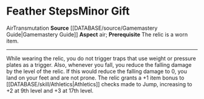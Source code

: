 ﻿---
element: Air
id: '2'
item_category: Relics
name: Feather Steps
prerequisite: The relic is a worn item.
rarity: Common
school: Transmutation
source: '[[DATABASE/source/Gamemastery Guide|Gamemastery Guide]]'
trait:
- '[[DATABASE/trait/Air|Air]]'
- '[[DATABASE/trait/Transmutation|Transmutation]]'
type: Relic Minor Gift

---
# Feather Steps<span class="item-type">Minor Gift</span>

<span class="item-trait">Air</span><span class="item-trait">Transmutation</span>
**Source** [[DATABASE/source/Gamemastery Guide|Gamemastery Guide]]
**Aspect** air; **Prerequisite** The relic is a worn item.

---
While wearing the relic, you do not trigger traps that use weight or pressure plates as a trigger. Also, whenever you fall, you reduce the falling damage by the level of the relic. If this would reduce the falling damage to 0, you land on your feet and are not prone. The relic grants a +1 item bonus to [[DATABASE/skill/Athletics|Athletics]] checks made to Jump, increasing to +2 at 9th level and +3 at 17th level.